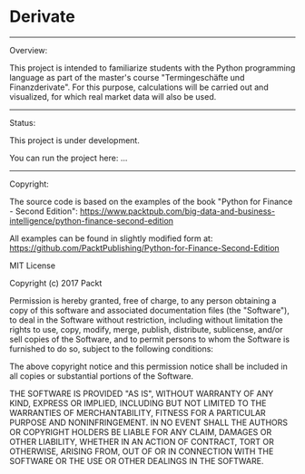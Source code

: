 # Derivate

-----------------------------------------------------------------------------
Overview:

This project is intended to familiarize students with the Python programming language as part of the master's course "Termingeschäfte und Finanzderivate". For this purpose, calculations will be carried out and visualized, for which real market data will also be used.

-----------------------------------------------------------------------------
Status:

This project is under development.

You can run the project here: ...

-----------------------------------------------------------------------------
Copyright:

The source code is based on the examples of the book "Python for Finance - Second Edition": https://www.packtpub.com/big-data-and-business-intelligence/python-finance-second-edition

All examples can be found in slightly modified form at: https://github.com/PacktPublishing/Python-for-Finance-Second-Edition

MIT License

Copyright (c) 2017 Packt

Permission is hereby granted, free of charge, to any person obtaining a copy
of this software and associated documentation files (the "Software"), to deal
in the Software without restriction, including without limitation the rights
to use, copy, modify, merge, publish, distribute, sublicense, and/or sell
copies of the Software, and to permit persons to whom the Software is
furnished to do so, subject to the following conditions:

The above copyright notice and this permission notice shall be included in all
copies or substantial portions of the Software.

THE SOFTWARE IS PROVIDED "AS IS", WITHOUT WARRANTY OF ANY KIND, EXPRESS OR
IMPLIED, INCLUDING BUT NOT LIMITED TO THE WARRANTIES OF MERCHANTABILITY,
FITNESS FOR A PARTICULAR PURPOSE AND NONINFRINGEMENT. IN NO EVENT SHALL THE
AUTHORS OR COPYRIGHT HOLDERS BE LIABLE FOR ANY CLAIM, DAMAGES OR OTHER
LIABILITY, WHETHER IN AN ACTION OF CONTRACT, TORT OR OTHERWISE, ARISING FROM,
OUT OF OR IN CONNECTION WITH THE SOFTWARE OR THE USE OR OTHER DEALINGS IN THE
SOFTWARE.
